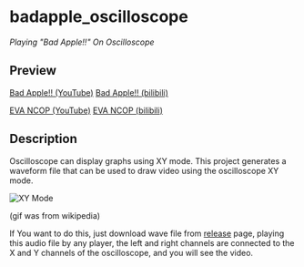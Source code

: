 # badapple_oscilloscope

_Playing "Bad Apple!!" On Oscilloscope_

## Preview

[Bad Apple!! (YouTube)](https://www.youtube.com/watch?v=NnQF0sojl_0)
[Bad Apple!! (bilibili)](https://www.bilibili.com/video/av32008295)

[EVA NCOP (YouTube)](https://www.youtube.com/watch?v=PRmoaLrOMnY)
[EVA NCOP (bilibili)](https://www.bilibili.com/video/av31907521)

## Description

Oscilloscope can display graphs using XY mode. This project generates a waveform file that can be used to draw video using the oscilloscope XY mode.

![XY Mode](https://upload.wikimedia.org/wikipedia/commons/b/b0/Lissajous_figures_on_oscilloscope_%2890_degrees_phase_shift%29.gif)

(gif was from wikipedia)

If You want to do this, just download wave file from [release](https://github.com/yeonzi/badappe_oscilloscope/releases) page, playing this audio file by any player, the left and right channels are connected to the X and Y channels of the oscilloscope, and you will see the video.
